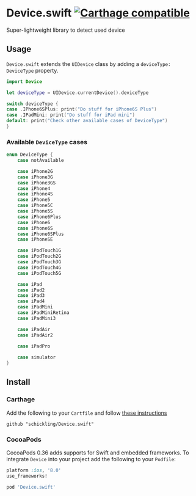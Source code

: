 # Device.swift [![Carthage compatible](https://img.shields.io/badge/Carthage-compatible-4BC51D.svg?style=flat)](https://github.com/Carthage/Carthage)
Super-lightweight library to detect used device

## Usage

`Device.swift` extends the `UIDevice` class by adding a `deviceType: DeviceType` property.

```swift
import Device

let deviceType = UIDevice.currentDevice().deviceType

switch deviceType {
case .IPhone6SPlus: print("Do stuff for iPhone6S Plus")
case .IPadMini: print("Do stuff for iPad mini")
default: print("Check other available cases of DeviceType")
}
```

### Available `DeviceType` cases

```swift
enum DeviceType {
    case notAvailable

    case iPhone2G
    case iPhone3G
    case iPhone3GS
    case iPhone4
    case iPhone4S
    case iPhone5
    case iPhone5C
    case iPhone5S
    case iPhone6Plus
    case iPhone6
    case iPhone6S
    case iPhone6SPlus
    case iPhoneSE

    case iPodTouch1G
    case iPodTouch2G
    case iPodTouch3G
    case iPodTouch4G
    case iPodTouch5G

    case iPad
    case iPad2
    case iPad3
    case iPad4
    case iPadMini
    case iPadMiniRetina
    case iPadMini3

    case iPadAir
    case iPadAir2
    
    case iPadPro

    case simulator
}
```


## Install

### Carthage

Add the following to your `Cartfile` and follow [these instructions](https://github.com/Carthage/Carthage#adding-frameworks-to-an-application)

```
github "schickling/Device.swift"
```

### CocoaPods

CocoaPods 0.36 adds supports for Swift and embedded frameworks. To integrate `Device` into your project add the following to your `Podfile`:

```ruby
platform :ios, '8.0'
use_frameworks!

pod 'Device.swift'
```
